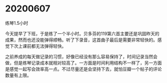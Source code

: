 # 20200607

练琴1.5小时

今天提早了下班，于是练了一个半小时。贝多芬的119第六首主要还是巩固昨天的成果，然而也还没能弹得顺畅。听了下录音，这首曲子最后是需要非常轻快的。感觉下次上课前都无法弹得轻快。

之前养成的每天做记录的习惯，好像已经没有那么容易保持了，时间记录当然会做，但是练琴记录成本就相对较高了。一方面是时间利用结构不一样了，另一方面是感觉一起写会效率高一点。不过尽量还是会坚持下去，就怕豆瓣一个帖子的评论数量有上限。
